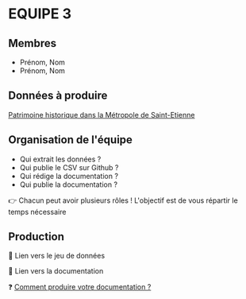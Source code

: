 # EQUIPE 3

## Membres

- Prénom, Nom
- Prénom, Nom

## Données à produire

[Patrimoine historique dans la Métropole de Saint-Etienne](/README.md##données-sur-les-points-dintérêt-du-territoire)

## Organisation de l'équipe

- Qui extrait les données ?
- Qui publie le CSV sur Github ?
- Qui rédige la documentation ?
- Qui publie la documentation ?

👉 Chacun peut avoir plusieurs rôles ! L'objectif est de vous répartir le temps nécessaire

## Production

🔗 Lien vers le jeu de données

🔗 Lien vers la documentation

❓ [Comment produire votre documentation ?](/README.md#-la-documentation)
